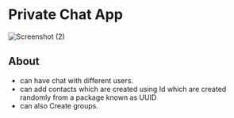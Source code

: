 # Private Chat App


![Screenshot (2)](https://user-images.githubusercontent.com/57011125/109387380-25375200-7927-11eb-9687-61d5af9283e1.png)


## About

 - can have chat with different users.
 - can add contacts which are created using Id which are created randomly from a package known as UUID
 - can also Create groups.
